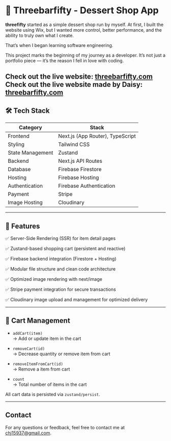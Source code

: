 # 🍰 Threebarfifty - Dessert Shop App

**threefifty** started as a simple dessert shop run by myself.
At first, I built the website using Wix, but I wanted more control, better performance, and the ability to truly own what I create.

That’s when I began learning software engineering.

This project marks the beginning of my journey as a developer.
It’s not just a portfolio piece — it’s the reason I fell in love with coding.

Check out the live website: [threebarfifty.com](https://www.threebarfifty.com)
Check out the live website made by Daisy: [threebarfifty.com](https://three-bar-fifty.firebaseapp.com/)
---


## 🛠️ Tech Stack

| Category        | Stack                                 |
|-----------------|----------------------------------------|
| Frontend        | Next.js (App Router), TypeScript       |
| Styling         | Tailwind CSS                           |
| State Management| Zustand                                |
| Backend         | Next.js API Routes                     |
| Database        | Firebase Firestore                     |
| Hosting         | Firebase Hosting                       |
| Authentication  | Firebase Authentication                |
| Payment         | Stripe                                 |
| Image Hosting   | Cloudinary                             |

---


## 🚀 Features

✅ Server-Side Rendering (SSR) for item detail pages

✅ Zustand-based shopping cart (persistent and reactive)

✅ Firebase backend integration (Firestore + Hosting)

✅ Modular file structure and clean code architecture

✅ Optimized image rendering with next/image

✅ Stripe payment integration for secure transactions

✅ Cloudinary image upload and management for optimized delivery

---

## 🛒 Cart Management

- `addCart(item)`  
  → Add or update item in the cart

- `removeCart(id)`  
  → Decrease quantity or remove item from cart

- `removeItemFromCart(id)`  
  → Remove a item from cart

- `count`  
  → Total number of items in the cart


All cart data is persisted via `zustand/persist`.

---



## Contact

For any questions or feedback, feel free to contact me at chj15937@gmail.com.